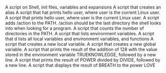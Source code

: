 A script on Shell, init files, variables and expansions
A script that creates an alias
A script that hat prints hello user, where user is the current Linux user.
A script that prints hello user, where user is the current Linux user.
A script adds /action to the PATH. /action should be the last directory the shell looks into when looking for a program.
A script that counts the number of directories in the PATH.
A script that lists environment variables.
A script that d lists all local variables and environment variables, and functions
A script that  creates a new local variable.
A script that creates a new global variable.
A script that prints the result of the addition of 128 with the value stored in the environment variable TRUEKNOWLEDGE, followed by a new line.
A script that prints the result of POWER divided by DIVIDE, followed by a new line.
A script that displays the result of BREATH to the power LOVE
